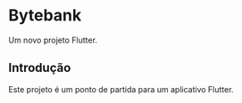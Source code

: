# Bytebank

Um novo projeto Flutter.

## Introdução

Este projeto é um ponto de partida para um aplicativo Flutter.
